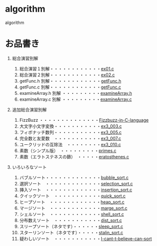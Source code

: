 # algorithm
algorithm

# お品書き
1. 総合演習別解
    1. 総合演習１別解・・・・・・・・・・・・[ex01.c](ex01.c)
    1. 総合演習２別解・・・・・・・・・・・・[ex02.c](ex02.c)
    1. getFunc.h 別解・・・・・・・・・・・・[getFunc.h](getFunc.h)
    1. getFunc.c 別解・・・・・・・・・・・・[getFunc.c](getFunc.c)
    1. examineArray.h 別解 ・・・・・・・・・[examineArray.h](examineArray.h)
    1. examineArray.c 別解 ・・・・・・・・・[examineArray.c](examineArray.c)
1. 追加総合演習別解
    1. FizzBuzz ・・・・・・・・・・・・・・[Fizzbuzz-in-C-language](https://github.com/h-nitobe/Fizzbuzz-in-C-language/blob/main/README.md)
    1. 大文字小文字変換・・・・・・・・・・・[ex3_003.c](ex3_003.c)
    1. フィボナッチ数列・・・・・・・・・・・[ex3_005.c](ex3_005.c)
    1. 完全数と友愛数　・・・・・・・・・・・[ex3_007.c](ex3_007.c)
    1. ユークリッドの互除法　・・・・・・・・[ex3_010.c](ex3_010.c)
    1. 素数（シンプル版）　・・・・・・・・・[primes.c](primes.c)
    1. 素数（エラトステネスの篩）　・・・・・[eratosthenes.c](eratosthenes.c)

1. いろいろなソート
    1. バブルソート・・・・・・・・・・・・・[bubble_sort.c](bubble_sort.c)
    1. 選択ソート　・・・・・・・・・・・・・[selection_sort.c](selection_sort.c)
    1. 挿入ソート　・・・・・・・・・・・・・[insertion_sort.c](insertion_sort.c)
    1. クイックソート　・・・・・・・・・・・[quick_sort.c](quick_sort.c)
    1. ヒープソート　・・・・・・・・・・・・[heap_sort.c](heap_sort.c)
    1. マージソート　・・・・・・・・・・・・[marge_sort.c](marge_sort.c)
    1. シェルソート　・・・・・・・・・・・・[shell_sort.c](shell_sort.c)
    1. 分布数えソート　・・・・・・・・・・・[dist_sort.c](dist_sort.c)
    1. スリープソート（ネタです）・・・・・・[sleep_sort.c](sleep_sort.c)
    1. スターリンソート（ネタです）・・・・・[stalin_sort.c](stalin_sort.c)
    1. 疑わしいソート　・・・・・・・・・・・[I-cant-t-believe-can-sort](https://github.com/h-nitobe/I-cant-t-believe-can-sort/blob/main/README.md)

